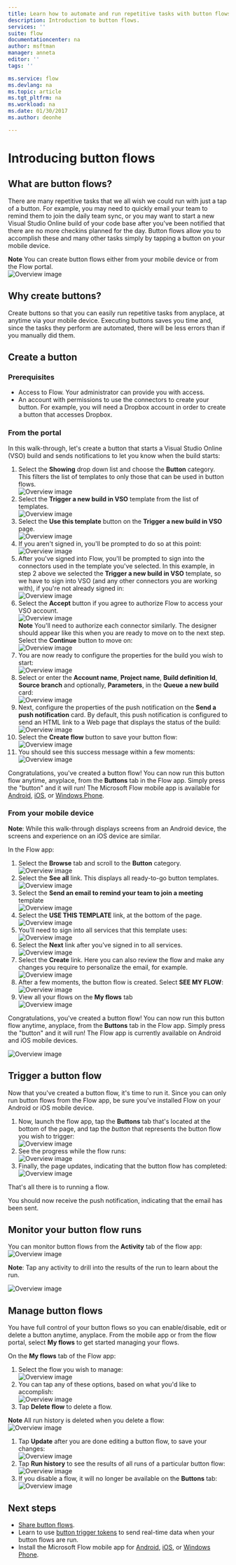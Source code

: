 ```yaml
---
title: Learn how to automate and run repetitive tasks with button flows | Microsoft Docs
description: Introduction to button flows.
services: ''
suite: flow
documentationcenter: na
author: msftman
manager: anneta
editor: ''
tags: ''

ms.service: flow
ms.devlang: na
ms.topic: article
ms.tgt_pltfrm: na
ms.workload: na
ms.date: 01/30/2017
ms.author: deonhe

---
```

# Introducing button flows
## What are button flows?
There are many repetitive tasks that we all wish we could run with just a tap of a button. For example, you may need to quickly email your team to remind them to join the daily team sync, or you may want to start a new Visual Studio Online build of your code base after you've been notified that there are no more checkins planned for the day. Button flows allow you to accomplish these and many other tasks simply by tapping a button on your mobile device.

**Note** You can create button flows either from your mobile device or from the Flow portal.  
  ![Overview image](./media/introduction-to-button-flows/buttons-montage.png)  

## Why create buttons?
Create buttons so that you can easily run repetitive tasks from anyplace, at anytime via your mobile device. Executing buttons saves you time and, since the tasks they perform are automated, there will be less errors than if you manually did them.  

## Create a button
### Prerequisites
* Access to Flow. Your administrator can provide you with access.
* An account with permissions to use the connectors to create your button. For example, you will need a Dropbox account in order to create a button that accesses Dropbox.

### From the portal
In this walk-through, let's create a button that starts a Visual Studio Online (VSO) build and sends notifications to let you know when the build starts:  

1. Select the **Showing** drop down list and choose the **Button** category. This filters the list of templates to only those that can be used in button flows.  
   ![Overview image](./media/introduction-to-button-flows/create-button-1.png)   
2. Select the **Trigger a new build in VSO** template from the list of templates.  
   ![Overview image](./media/introduction-to-button-flows/create-button-2.png)  
3. Select the **Use this template** button on the **Trigger a new build in VSO** page.   
   ![Overview image](./media/introduction-to-button-flows/create-button-3.png)  
4. If you aren't signed in, you'll be prompted to do so at this point:  
   ![Overview image](./media/introduction-to-button-flows/create-button-4.png)  
5. After you've signed into Flow, you'll be prompted to sign into the connectors used in the template you've selected. In this example, in step 2 above we selected the **Trigger a new build in VSO** template, so we have to sign into VSO (and any other connectors you are working with), if you're not already signed in:  
   ![Overview image](./media/introduction-to-button-flows/create-button-pre-req-1.png)    
6. Select the  **Accept** button if you agree to authorize Flow to access your VSO account.  
   ![Overview image](./media/introduction-to-button-flows/create-button-5.png)   
   **Note** You'll need to authorize each connector similarly. The designer should appear like this when you are ready to move on to the next step. Select the **Continue** button to move on:  
   ![Overview image](./media/introduction-to-button-flows/create-button-6.png)   
7. You are now ready to configure the properties for the build you wish to start:    
   ![Overview image](./media/introduction-to-button-flows/create-button-7.png)  
8. Select or enter the **Account name**, **Project name**, **Build definition Id**, **Source branch** and optionally, **Parameters**, in the **Queue a new build** card:    
   ![Overview image](./media/introduction-to-button-flows/create-button-8.png)  
9. Next, configure the properties of the push notification on the **Send a push notification** card. By default, this push notification is configured to send an HTML link to a Web page that displays the status of the build:  
   ![Overview image](./media/introduction-to-button-flows/create-button-9.png)  
10. Select the **Create flow** button to save your button flow:
    ![Overview image](./media/introduction-to-button-flows/create-button-10.png)  
11. You should see this success message within a few moments:  
    ![Overview image](./media/introduction-to-button-flows/create-button-11.png)  

Congratulations, you've created a button flow! You can now run this button flow anytime, anyplace, from the **Buttons** tab in the Flow app. Simply press the "button" and it will run! The Microsoft Flow mobile app is available for [Android](https://aka.ms/flowmobiledocsandroid), [iOS](https://aka.ms/flowmobiledocsios), or [Windows Phone](https://aka.ms/flowmobilewindows).

### From your mobile device
**Note**: While this walk-through displays screens from an Android device, the screens and experience on an iOS device are similar.

In the Flow app:

1. Select the **Browse** tab and scroll to the **Button** category.  
   ![Overview image](./media/introduction-to-button-flows/create-button-from-mobile-1.png)  
2. Select the **See all** link. This displays all ready-to-go button templates.     
   ![Overview image](./media/introduction-to-button-flows/create-button-from-mobile-2.png)  
3. Select the **Send an email to remind your team to join a meeting** template    
   ![Overview image](./media/introduction-to-button-flows/create-button-from-mobile-3.png)  
4. Select the **USE THIS TEMPLATE** link, at the bottom of the page.    
   ![Overview image](./media/introduction-to-button-flows/create-button-from-mobile-4.png)  
5. You'll need to sign into all services that this template uses:    
   ![Overview image](./media/introduction-to-button-flows/create-button-from-mobile-5.png)  
6. Select the **Next** link after you've signed in to all services.      
   ![Overview image](./media/introduction-to-button-flows/create-button-from-mobile-6.png)  
7. Select the **Create** link. Here you can also review the flow and make any changes you require to personalize the email, for example.        
   ![Overview image](./media/introduction-to-button-flows/create-button-from-mobile-7.png)  
8. After a few moments, the button flow is created. Select **SEE MY FLOW**:   
   ![Overview image](./media/introduction-to-button-flows/create-button-from-mobile-8.png)  
9. View all your flows on the **My flows** tab  
   ![Overview image](./media/introduction-to-button-flows/create-button-from-mobile-9.png)  

Congratulations, you've created a button flow! You can now run this button flow anytime, anyplace, from the **Buttons** tab in the Flow app. Simply press the "button" and it will run! The Flow app is currently available on Android and iOS mobile devices.  

![Overview image](./media/introduction-to-button-flows/create-button-from-mobile-10.png)  

## Trigger a button flow
Now that you've created a button flow, it's time to run it. Since you can only run button flows from the Flow app, be sure you've installed Flow on your Android or iOS mobile device.  

1. Now, launch the flow app, tap the **Buttons** tab that's located at the bottom of the page, and tap the *button* that represents the button flow you wish to trigger:  
   ![Overview image](./media/introduction-to-button-flows/trigger-button-1.png)   
2. See the progress while the flow runs:  
   ![Overview image](./media/introduction-to-button-flows/trigger-button-2.png)   
3. Finally, the page updates, indicating that the button flow has completed:  
   ![Overview image](./media/introduction-to-button-flows/trigger-button-3.png)   

That's all there is to running a flow. 

You should now receive the push notification, indicating that the email has been sent.  

## Monitor your button flow runs
You can monitor button flows from the **Activity** tab of the flow app:   
![Overview image](./media/introduction-to-button-flows/create-button-from-mobile-13.png)  

**Note**: Tap any activity to drill into the results of the run to learn about the run.  

![Overview image](./media/introduction-to-button-flows/activity-details-1.png)  

## Manage button flows
You have full control of your button flows so you can enable/disable, edit or delete a button anytime, anyplace. From the mobile app or from the flow portal, select **My flows** to get started managing your flows.    

On the **My flows** tab of the Flow app:

1. Select the flow you wish to manage:    
   ![Overview image](./media/introduction-to-button-flows/trigger-button-4.png)   
2. You can tap any of these options, based on what you'd like to accomplish:    
   ![Overview image](./media/introduction-to-button-flows/manage-flow-1.png)  
3. Tap **Delete flow** to delete a flow.  

**Note** All run history is deleted when you delete a flow:   
![Overview image](./media/introduction-to-button-flows/manage-flow-2.png)   

1. Tap **Update** after you are done editing a button flow, to save your changes:   
   ![Overview image](./media/introduction-to-button-flows/manage-flow-3.png)   
2. Tap **Run history** to see the results of all runs of a particular button flow:    
   ![Overview image](./media/introduction-to-button-flows/manage-flow-4.png)  
3. If you disable a flow, it will no longer be available on the **Buttons** tab:    
   ![Overview image](./media/introduction-to-button-flows/manage-flow-5.png)  

## Next steps
* [Share button flows](share-buttons.md).
* Learn to use [button trigger tokens](introduction-to-button-trigger-tokens.md) to send real-time data when your button flows are run.
* Install the Microsoft Flow mobile app for [Android](https://aka.ms/flowmobiledocsandroid), [iOS](https://aka.ms/flowmobiledocsios), or [Windows Phone](https://aka.ms/flowmobilewindows).

